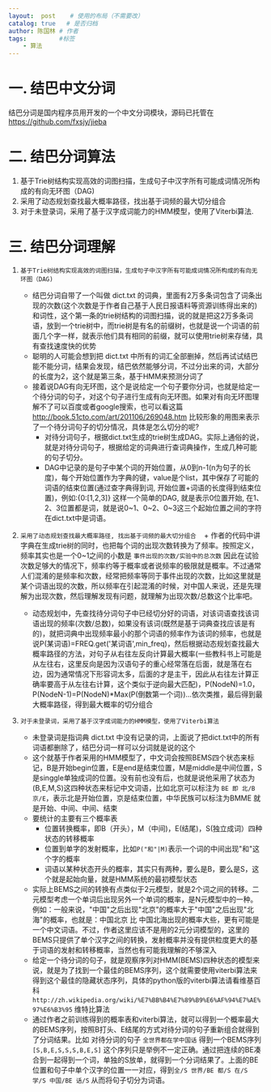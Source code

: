 ```yaml
---
layout:  post    # 使用的布局（不需要改）
catalog: true   # 是否归档
author: 陈国林 # 作者
tags:         #标签
    - 算法
---
```


# 一. 结巴中文分词
  结巴分词是国内程序员用开发的一个中文分词模块，源码已托管在 https://github.com/fxsjy/jieba

# 二. 结巴分词算法
1. 基于Trie树结构实现高效的词图扫描，生成句子中汉字所有可能成词情况所构成的有向无环图（DAG)
2. 采用了动态规划查找最大概率路径，找出基于词频的最大切分组合
3. 对于未登录词，采用了基于汉字成词能力的HMM模型，使用了Viterbi算法.

# 三. 结巴分词理解
1. `基于Trie树结构实现高效的词图扫描，生成句子中汉字所有可能成词情况所构成的有向无环图（DAG) `  
   + 结巴分词自带了一个叫做 dict.txt 的词典，里面有2万多条词包含了词条出现的次数(这个次数是于作者自己基于人民日报语料等资源训练得出来的)和词性，这个第一条的trie树结构的词图扫描，说的就是把这2万多条词语，放到一个trie树中，而trie树是有名的前缀树，也就是说一个词语的前面几个字一样，就表示他们具有相同的前缀，就可以使用trie树来存储，具有查找速度快的优势  
   + 聪明的人可能会想到把 dict.txt 中所有的词汇全部删掉，然后再试试结巴能不能分词，结果会发现，结巴依然能够分词，不过分出来的词，大部分的长度为2，这个就是第三条，基于HMM来预测分词了
   + 接着说DAG有向无环图，这个是说给定一个句子要你分词，也就是给定一个待分词的句子，对这个句子进行生成有向无环图。如果对有向无环图理解不了可以百度或者google搜索，也可以看这篇 http://book.51cto.com/art/201106/269048.htm 比较形象的用图来表示了一个待分词句子的切分情况，具体是怎么切分的呢?
     + 对待分词句子，根据dict.txt生成的trie树生成DAG。实际上通俗的说，就是对待分词句子，根据给定的词典进行查词典操作，生成几种可能的句子切分。
     + DAG中记录的是句子中某个词的开始位置，从0到n-1(n为句子的长度)，每个开始位置作为字典的键，value是个list，其中保存了可能的词语的结束位置(通过查字典得到词, 开始位置+词语的长度得到结束位置)，例如:{0:[1,2,3]} 这样一个简单的DAG, 就是表示0位置开始, 在1、2、3位置都是词，就是说0~1、0~2、0~3这三个起始位置之间的字符在dict.txt中是词语。

2. `采用了动态规划查找最大概率路径, 找出基于词频的最大切分组合`
   + 作者的代码中讲字典在生成trie树的同时，也把每个词的出现次数转换为了频率。按照定义，频率其实也是一个0~1之间的小数是 `事件出现的次数/实验中的总次数` 因此在试验次数足够大的情况下，频率约等于概率或者说频率的极限就是概率。不过通常人们混淆的是频率和次数，经常把频率等同于事件出现的次数，比如这里就是某个词语出现的次数，所以频率在引起混淆的时候，对中国人来说，还是先理解为出现次数，然后理解发现有问题，就理解为出现次数/总数这个比率吧。 
   + 动态规划中，先查找待分词句子中已经切分好的词语，对该词语查找该词语出现的频率(次数/总数)，如果没有该词(既然是基于词典查找应该是有的)，就把词典中出现频率最小的那个词语的频率作为该词的频率，也就是说P(某词语)=FREQ.get('某词语',min_freq)，然后根据动态规划查找最大概率路径的方法，对句子从右往左反向计算最大概率(一些教科书上可能是从左往右，这里反向是因为汉语句子的重心经常落在后面，就是落在右边，因为通常情况下形容词太多，后面的才是主干，因此从右往左计算正确率要高于从左往右计算，这个类似于逆向最大匹配)，P(NodeN)=1.0，P(NodeN-1)=P(NodeN)*Max(P(倒数第一个词))...依次类推，最后得到最大概率路径，得到最大概率的切分组合

3. `对于未登录词，采用了基于汉字成词能力的HMM模型，使用了Viterbi算法`   
   + 未登录词是指词典 dict.txt 中没有记录的词，上面说了把dict.txt中的所有词语都删除了，结巴分词一样可以分词就是说的这个   
   + 这个就基于作者采用的HMM模型了，中文词会按照BEMS四个状态来标记，B是开始begin位置，E是end是结束位置，M是middle是中间位置，S是singgle单独成词的位置。没有前也没有后，也就是说他采用了状态为(B,E,M,S)这四种状态来标记中文词语，比如北京可以标注为 `BE 即 北/B 京/E`，表示北是开始位置，京是结束位置，中华民族可以标注为BMME 就是开始、中间、中间、结束  
   + 要统计的主要有三个概率表
     + 位置转换概率，即B（开头），M（中间)，E(结尾)，S(独立成词）四种状态的转移概率
     + 位置到单字的发射概率，比如`P("和"|M)`表示一个词的中间出现"和"这个字的概率
     + 词语以某种状态开头的概率，其实只有两种，要么是B，要么是S，这个就是起始向量，就是HMM系统的最初模型状态
   + 实际上BEMS之间的转换有点类似于2元模型，就是2个词之间的转移。二元模型考虑一个单词后出现另外一个单词的概率，是N元模型中的一种。例如：一般来说，"中国"之后出现"北京"的概率大于"中国"之后出现"北海"的概率，也就是：中国北京 比 中国北海出现的概率大些，更有可能是一个中文词语。不过，作者这里应该不是用的2元分词模型的，这里的BEMS只提供了单个汉字之间的转换，发射概率并没有提供粒度更大的基于词语的发射和转移概率，当然也有可能我理解的不够深入  
   + 给定一个待分词的句子，就是观察序列对HMM(BEMS)四种状态的模型来说，就是为了找到一个最佳的BEMS序列，这个就需要使用viterbi算法来得到这个最佳的隐藏状态序列，具体的python版的viterbi算法请看维基百科 `http://zh.wikipedia.org/wiki/%E7%BB%B4%E7%89%B9%E6%AF%94%E7%AE%97%E6%B3%95` 维特比算法  
   + 通过作者之前训练得到的概率表和viterbi算法，就可以得到一个概率最大的BEMS序列，按照B打头、E结尾的方式对待分词的句子重新组合就得到了分词结果。比如 对待分词的句子 `全世界都在学中国话` 得到一个BEMS序列 `[S,B,E,S,S,S,B,E,S]` 这个序列只是举例不一定正确。通过把连续的BE凑合到一起得到一个词，单独的S放单，就得到一个分词结果了。上面的BE位置和句子中单个汉字的位置一一对应，得到`全/S 世界/BE 都/S 在/S 学/S 中国/BE 话/S` 从而将句子切分为词语。


